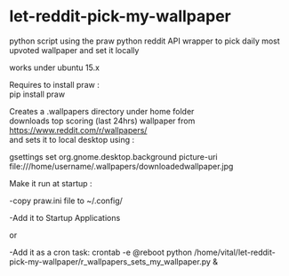 # let-reddit-pick-my-wallpaper
python script using the praw python reddit API wrapper to pick daily most upvoted wallpaper and set it locally

works under ubuntu 15.x

Requires to install praw :  
pip install praw

Creates a .wallpapers directory under home folder  
downloads top scoring (last 24hrs) wallpaper from https://www.reddit.com/r/wallpapers/  
and sets it to local desktop using : 

gsettings set org.gnome.desktop.background picture-uri file:///home/username/.wallpapers/downloadedwallpaper.jpg

Make it run at startup :  

-copy praw.ini file to ~/.config/

-Add it to Startup Applications 

or

-Add it as a cron task:
crontab -e
@reboot python /home/vital/let-reddit-pick-my-wallpaper/r_wallpapers_sets_my_wallpaper.py &



